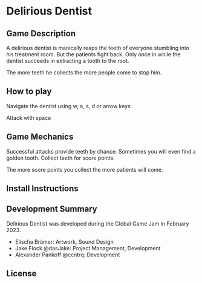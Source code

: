 # Delirious Dentist

## Game Description
A delirious dentist is manically reaps the teeth of everyone stumbling into his treatment room.
But the patients fight back. Only once in while the dentist succeeds in extracting a tooth to the root.

The more teeth he collects the more people come to stop him.

## How to play
Navigate the dentist using w, a, s, d or arrow keys

Attack with space

## Game Mechanics
Successful attacks provide teeth by chance. Sometimes you will even find a golden tooth.
Collect teeth for score points.

The more score points you collect the more patients will come.

## Install Instructions

## Development Summary
Delirious Dentist was developed during the Global Game Jam in February 2023.
- Elischa Brämer: Artwork, Sound Design
- Jake Flock @dasJake: Project Management, Development
- Alexander Pankoff @ccntrq: Development
 

## License